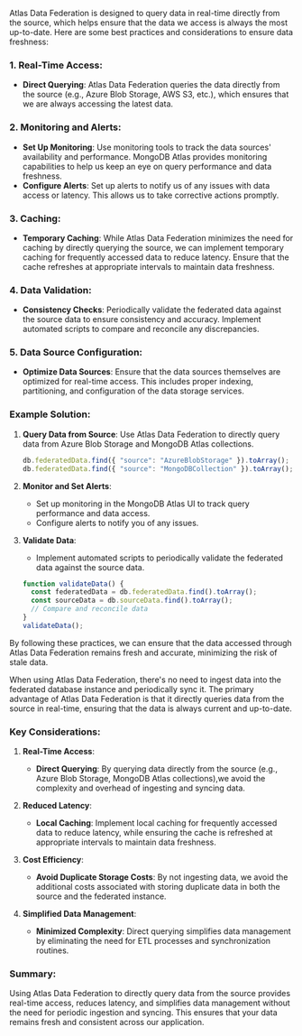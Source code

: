 Atlas Data Federation is designed to query data in real-time directly from the source, which helps ensure that the data we access is always the most up-to-date. Here are some best practices and considerations to ensure data freshness:

### **1. Real-Time Access**:
- **Direct Querying**: Atlas Data Federation queries the data directly from the source (e.g., Azure Blob Storage, AWS S3, etc.), which ensures that we are always accessing the latest data.

### **2. Monitoring and Alerts**:
- **Set Up Monitoring**: Use monitoring tools to track the data sources' availability and performance. MongoDB Atlas provides monitoring capabilities to help us keep an eye on query performance and data freshness.
- **Configure Alerts**: Set up alerts to notify us of any issues with data access or latency. This allows us to take corrective actions promptly.

### **3. Caching**:
- **Temporary Caching**: While Atlas Data Federation minimizes the need for caching by directly querying the source, we can implement temporary caching for frequently accessed data to reduce latency. Ensure that the cache refreshes at appropriate intervals to maintain data freshness.

### **4. Data Validation**:
- **Consistency Checks**: Periodically validate the federated data against the source data to ensure consistency and accuracy. Implement automated scripts to compare and reconcile any discrepancies.

### **5. Data Source Configuration**:
- **Optimize Data Sources**: Ensure that the data sources themselves are optimized for real-time access. This includes proper indexing, partitioning, and configuration of the data storage services.

### **Example Solution:**

1. **Query Data from Source**: Use Atlas Data Federation to directly query data from Azure Blob Storage and MongoDB Atlas collections.
   ```javascript
   db.federatedData.find({ "source": "AzureBlobStorage" }).toArray();
   db.federatedData.find({ "source": "MongoDBCollection" }).toArray();
   ```

2. **Monitor and Set Alerts**:
   - Set up monitoring in the MongoDB Atlas UI to track query performance and data access.
   - Configure alerts to notify you of any issues.

3. **Validate Data**:
   - Implement automated scripts to periodically validate the federated data against the source data.
   ```javascript
   function validateData() {
     const federatedData = db.federatedData.find().toArray();
     const sourceData = db.sourceData.find().toArray();
     // Compare and reconcile data
   }
   validateData();
   ```

By following these practices, we can ensure that the data accessed through Atlas Data Federation remains fresh and accurate, minimizing the risk of stale data.



When using Atlas Data Federation, there's no need to ingest data into the federated database instance and periodically sync it. The primary advantage of Atlas Data Federation is that it directly queries data from the source in real-time, ensuring that the data is always current and up-to-date.

### Key Considerations:
1. **Real-Time Access**:
   - **Direct Querying**: By querying data directly from the source (e.g., Azure Blob Storage, MongoDB Atlas collections),we avoid the complexity and overhead of ingesting and syncing data.

2. **Reduced Latency**:
   - **Local Caching**: Implement local caching for frequently accessed data to reduce latency, while ensuring the cache is refreshed at appropriate intervals to maintain data freshness.

3. **Cost Efficiency**:
   - **Avoid Duplicate Storage Costs**: By not ingesting data, we avoid the additional costs associated with storing duplicate data in both the source and the federated instance.

4. **Simplified Data Management**:
   - **Minimized Complexity**: Direct querying simplifies data management by eliminating the need for ETL processes and synchronization routines.

### Summary:
Using Atlas Data Federation to directly query data from the source provides real-time access, reduces latency, and simplifies data management without the need for periodic ingestion and syncing. This ensures that your data remains fresh and consistent across our application.

